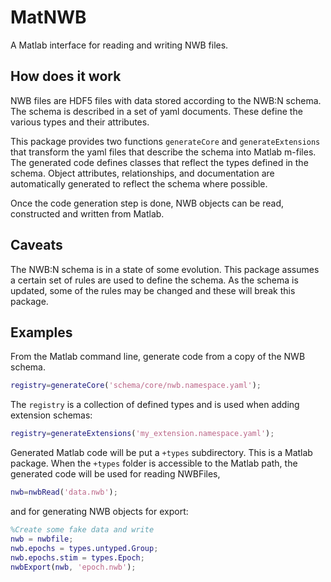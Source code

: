 # MatNWB

A Matlab interface for reading and writing NWB files.

## How does it work

NWB files are HDF5 files with data stored according to the NWB:N schema. The schema is described in a set of yaml documents. These define the various types and their attributes.

This package provides two functions `generateCore` and `generateExtensions` that transform the yaml files that describe the schema into Matlab m-files. The generated code defines classes that reflect the types defined in the schema.  Object attributes, relationships, and documentation are automatically generated to reflect the schema where possible.

Once the code generation step is done, NWB objects can be read, constructed and written from Matlab.

## Caveats

The NWB:N schema is in a state of some evolution.  This package assumes a certain set of rules are used to define the schema.  As the schema is updated, some of the rules may be changed and these will break this package.

## Examples

From the Matlab command line, generate code from a copy of the NWB schema.

```matlab
registry=generateCore('schema/core/nwb.namespace.yaml');
```

The `registry` is a collection of defined types and is used when adding extension schemas:

```matlab
registry=generateExtensions('my_extension.namespace.yaml');
```

Generated Matlab code will be put a `+types` subdirectory.  This is a Matlab package.  When the `+types` folder is accessible to the Matlab path, the generated code will be used for reading NWBFiles,

```matlab
nwb=nwbRead('data.nwb');
```

and for generating NWB objects for export:

```matlab
%Create some fake data and write 
nwb = nwbfile;
nwb.epochs = types.untyped.Group;
nwb.epochs.stim = types.Epoch;
nwbExport(nwb, 'epoch.nwb');
```




